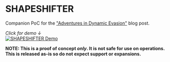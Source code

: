 # SHAPESHIFTER
Companion PoC for the ["Adventures in Dynamic Evasion"](https://posts.specterops.io/adventures-in-dynamic-evasion-1fe0bac57aa) blog post.

_Click for demo ↓_  
[![SHAPESHIFTER Demo](https://i.vimeocdn.com/video/1009819790_640x360.webp)](https://vimeo.com/487937178)

**NOTE: This is a proof of concept _only_. It is not safe for use on operations. This is released as-is so do not expect support or expansions.**
